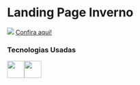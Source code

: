 <h1>Landing Page Inverno</h1>
<p>
<img src="https://i.imgur.com/rExBifR.png">
<a href="https://raphacalixto.github.io/Winter/">Confira aqui!</a> 
<h3> Tecnologias Usadas</h3>
<div class"img">
<img width="40" src="https://cdn.jsdelivr.net/gh/devicons/devicon/icons/html5/html5-plain-wordmark.svg"><img width="40" src="https://cdn.jsdelivr.net/gh/devicons/devicon/icons/css3/css3-plain-wordmark.svg">
<div/>
